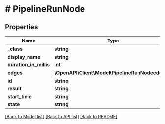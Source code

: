 # # PipelineRunNode

## Properties

Name | Type | Description | Notes
------------ | ------------- | ------------- | -------------
**_class** | **string** |  | [optional]
**display_name** | **string** |  | [optional]
**duration_in_millis** | **int** |  | [optional]
**edges** | [**\OpenAPI\Client\Model\PipelineRunNodeedges[]**](PipelineRunNodeedges.md) |  | [optional]
**id** | **string** |  | [optional]
**result** | **string** |  | [optional]
**start_time** | **string** |  | [optional]
**state** | **string** |  | [optional]

[[Back to Model list]](../../README.md#models) [[Back to API list]](../../README.md#endpoints) [[Back to README]](../../README.md)
